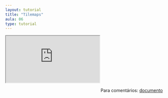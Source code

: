 ```yaml
---
layout: tutorial
title: "Tilemaps"
aula: 06
type: tutorial
---
```


<iframe src="https://docs.google.com/document/d/e/2PACX-1vROkM3W8v96d4JUVDADLJv7HDHx7rg8P3_kHJeLDniIhcULq1jhrfb4g8yAAFTmpHHK-XeAvOS93Vyl/pub?embedded=true"></iframe>

<span style="float:right">Para comentários: [documento](https://docs.google.com/document/d/1v8BMpifMQdf4JpgiOYL7Zoo3xgbs64UFiXwrmuMiigM/edit?usp=sharing)</span>
